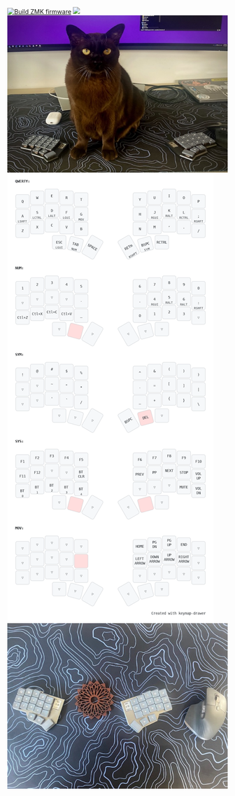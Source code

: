 [![Build ZMK firmware](https://github.com/mikewebbtech/zmk-config/actions/workflows/build.yml/badge.svg)](https://github.com/mikewebbtech/zmk-config/actions/workflows/build.yml)
![](Zen_R3.png)
![](img/KittyKeeb.jpeg)
![](img/my_keymap.png)
![](img/desktop.jpg)

